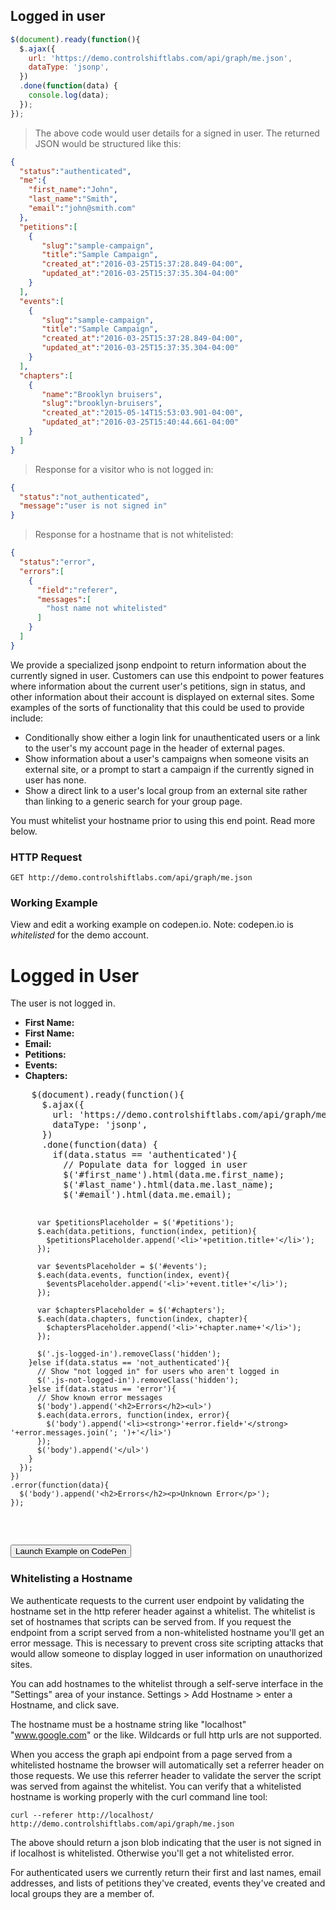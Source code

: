 ## Logged in user

```js
$(document).ready(function(){
  $.ajax({
    url: 'https://demo.controlshiftlabs.com/api/graph/me.json',
    dataType: 'jsonp',
  })
  .done(function(data) {
    console.log(data);
  });
});
```

> The above code would user details for a signed in user. The returned JSON would be structured like this:

```json
{
  "status":"authenticated",
  "me":{
    "first_name":"John",
    "last_name":"Smith",
    "email":"john@smith.com"
  },
  "petitions":[
    {
       "slug":"sample-campaign",
       "title":"Sample Campaign",
       "created_at":"2016-03-25T15:37:28.849-04:00",
       "updated_at":"2016-03-25T15:37:35.304-04:00"
    }
  ],
  "events":[
    {
       "slug":"sample-campaign",
       "title":"Sample Campaign",
       "created_at":"2016-03-25T15:37:28.849-04:00",
       "updated_at":"2016-03-25T15:37:35.304-04:00"
    }
  ],
  "chapters":[
    {
       "name":"Brooklyn bruisers",
       "slug":"brooklyn-bruisers",
       "created_at":"2015-05-14T15:53:03.901-04:00",
       "updated_at":"2016-03-25T15:40:44.661-04:00"
    }
  ]
}
```

> Response for a visitor who is not logged in:

```json
{
  "status":"not_authenticated",
  "message":"user is not signed in"
}
```

> Response for a hostname that is not whitelisted:

```json
{
  "status":"error",
  "errors":[
    {
      "field":"referer",
      "messages":[
        "host name not whitelisted"
      ]
    }
  ]
}
```

We provide a specialized jsonp endpoint to return information about the currently signed in user. Customers can use this endpoint to power features where information about the current user's petitions, sign in status, and other information about their account is displayed on external sites. Some examples of the sorts of functionality that this could be used to provide include:

* Conditionally show either a login link for unauthenticated users or a link to the user's my account page in the header of external pages.
* Show information about a user's campaigns when someone visits an external site, or a prompt to start a campaign if the currently signed in user has none.
* Show a direct link to a user's local group from an external site rather than linking to a generic search for your group page.

<aside class="notice">
You must whitelist your hostname prior to using this end point. Read more below.
</aside>

### HTTP Request

`GET http://demo.controlshiftlabs.com/api/graph/me.json`

### Working Example

View and edit a working example on codepen.io.  Note: codepen.io is _whitelisted_ for the demo account.

<div class="js-codepen-data hidden" data-title="ControlShift Labs: Logged in User Example">
  <div class="codepen-html">
    <h1>Logged in User</h1>
    <p class="js-not-logged-in hidden">The user is not logged in.</p>
    <ul class="js-logged-in hidden">
      <li><strong>First Name:</strong> <span id="first_name"></span></li>
      <li><strong>First Name:</strong> <span id="last_name"></span></li>
      <li><strong>Email:</strong> <span id="email"></span></li>
      <li><strong>Petitions:</strong> <ul id="petitions"></ul></li>
      <li><strong>Events:</strong> <ul id="events"></ul></li>
      <li><strong>Chapters:</strong> <ul id="chapters"></ul></li>
    </ul>
  </div>
  <pre class="codepen-js">
    $(document).ready(function(){
      $.ajax({
        url: 'https://demo.controlshiftlabs.com/api/graph/me.json',
        dataType: 'jsonp',
      })
      .done(function(data) {
        if(data.status == 'authenticated'){
          // Populate data for logged in user
          $('#first_name').html(data.me.first_name);
          $('#last_name').html(data.me.last_name);
          $('#email').html(data.me.email);

          var $petitionsPlaceholder = $('#petitions');
          $.each(data.petitions, function(index, petition){
            $petitionsPlaceholder.append('<li>'+petition.title+'</li>');
          });

          var $eventsPlaceholder = $('#events');
          $.each(data.events, function(index, event){
            $eventsPlaceholder.append('<li>'+event.title+'</li>');
          });

          var $chaptersPlaceholder = $('#chapters');
          $.each(data.chapters, function(index, chapter){
            $chaptersPlaceholder.append('<li>'+chapter.name+'</li>');
          });

          $('.js-logged-in').removeClass('hidden');
        }else if(data.status == 'not_authenticated'){
          // Show "not logged in" for users who aren't logged in
          $('.js-not-logged-in').removeClass('hidden');
        }else if(data.status == 'error'){
          // Show known error messages
          $('body').append('<h2>Errors</h2><ul>')
          $.each(data.errors, function(index, error){
            $('body').append('<li><strong>'+error.field+'</strong> '+error.messages.join('; ')+'</li>')
          });
          $('body').append('</ul>')
        }
      });
    })
    .error(function(data){
      $('body').append('<h2>Errors</h2><p>Unknown Error</p>');
    });
  </pre>
</div>

<form action="https://codepen.io/pen/define" method="POST" target="_blank" class="hidden">
  <input type="hidden" name="data" class="js-data" value="">
  <input type="submit" value="Launch Example on CodePen">
</form>


### Whitelisting a Hostname

We authenticate requests to the current user endpoint by validating the hostname set in the http referer header against a whitelist. The whitelist is set of hostnames that scripts can be served from. If you request the endpoint from a script served from a non-whitelisted hostname you'll get an error message. This is necessary to prevent cross site scripting attacks that would allow someone to display logged in user information on unauthorized sites.

You can add hostnames to the whitelist through a self-serve interface in the "Settings" area of your instance. Settings > Add Hostname > enter a Hostname, and click save.

The hostname must be a hostname string like "localhost" "www.google.com" or the like. Wildcards or full http urls are not supported.

When you access the graph api endpoint from a page served from a whitelisted hostname the browser will automatically set a referrer header on those requests. We use this referrer header to validate the server the script was served from against the whitelist. You can verify that a whitelisted hostname is working properly with the curl command line tool:

`curl --referer http://localhost/ http://demo.controlshiftlabs.com/api/graph/me.json`

The above should return a json blob indicating that the user is not signed in if localhost is whitelisted. Otherwise you'll get a not whitelisted error.

For authenticated users we currently return their first and last names, email addresses, and lists of petitions they've created, events they've created and local groups they are a member of.

